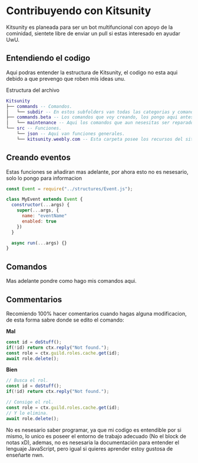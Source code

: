 # Contribuyendo con Kitsunity
Kitsunity es planeada para ser un bot multifuncional con apoyo de la cominidad, sientete libre de enviar un pull si estas interesado en ayudar UwU.

## Entendiendo el codigo
Aqui podras entender la estructura de Kitsunity, el codigo no esta aqui debido a que prevengo que roben mis ideas unu.

Estructura del archivo
```lua
Kitsunity
├── commands -- Comandos.
│   └── subdir -- En estos subfolders van todas las categorias y comandos de Kitsunity.
├── commands.beta -- Los comandos que voy creando, los pongo aqui antes de ponerlos en la otra carpeta.
│   └── maintenance -- Aqui los comandos que aun nesesitas ser reparados o poseen errores.
└── src -- Funciones.
    └── json -- Aqui van funciones generales.
    └── kitsunity.weebly.com -- Esta carpeta posee los recursos del sitio web de Kitsunity.
```

## Creando eventos

Estas funciones se añadiran mas adelante, por ahora esto no es nesesario, solo lo pongo para informacion

```js
const Event = require("../structures/Event.js");

class MyEvent extends Event {
  constructor(...args) {
    super(...args, {
      name: "eventName"
      enabled: true
    })
  }

  async run(...args) {}
}
```

## Comandos

Mas adelante pondre como hago mis comandos aqui.

## Commentarios

Recomiendo 100% hacer comentarios cuando hagas alguna modificacion, de esta forma sabre donde se edito el comando:

**Mal**
```js
const id = doStuff();
if(!id) return ctx.reply("Not found.");
const role = ctx.guild.roles.cache.get(id);
await role.delete();
```
**Bien**
```js
// Busca el rol.
const id = doStuff();
if(!id) return ctx.reply("Not found.");

// Consige el rol.
const role = ctx.guild.roles.cache.get(id);
// Y lo elimina.
await role.delete();
```
No es nesesario saber programar, ya que mi codigo es entendible por si mismo, lo unico es poseer el entorno de trabajo adecuado (No el block de notas xD), ademas, no es nesesaria la documentación para entender el lenguaje JavaScript, pero igual si quieres aprender estoy gustosa de enseñarte nwn.
